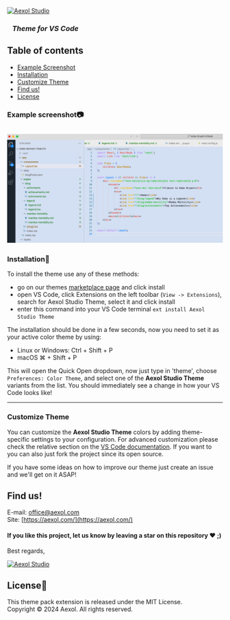 <a href="https://aexol.com">
<picture>
  <source media="(prefers-color-scheme: dark)" srcset="assets/Dark.svg">
  <source media="(prefers-color-scheme: light)" srcset="assets/Light.svg">
  <img alt="Aexol Studio">
</picture>
</a>

### &nbsp;&nbsp;&nbsp;*Theme for VS Code*

## Table of contents

-   [Example Screenshot](#example-screenshot)
-   [Installation](#installation)
-   [Customize Theme](#customize-theme)
-   [Find us!](#find-us)
-   [License](#license)

### Example screenshot📷
![TypeScript](./assets/screenshot.png)
---
### Installation🚀

To install the theme use any of these methods:
- go on our themes [marketplace page](https://marketplace.visualstudio.com/items?itemName=AexolStudio.aexol-studio-color-theme) and click install
- open VS Code, click Extensions on the left toolbar (`View -> Extensions`), search for Aexol Studio Theme, select it and click install
- enter this command into your VS Code terminal `ext install Aexol Studio Theme`

The installation should be done in a few seconds, now you need to set it as your active color theme by using:

- Linux or Windows: Ctrl + Shift + P
- macOS ⌘ + Shift + P

This will open the Quick Open dropdown, now just type in 'theme', choose `Preferences: Color Theme`, and select one of the **Aexol Studio Theme** variants from the list. You should immediately see a change in how your VS Code looks like!

---
### Customize Theme

You can customize the **Aexol Studio Theme** colors by adding theme-specific settings to your configuration. For advanced customization please check the relative section on the [VS Code documentation](https://code.visualstudio.com/docs/getstarted/themes#_customizing-a-color-theme). If you want to you can also just fork the project since its open source.

If you have some ideas on how to improve our theme just create an issue and we'll get on it ASAP!

## Find us!

E-mail: [office@aexol.com](mailto:office@aexol.com)\
Site: [https://aexol.com/](https://aexol.com/)  


#### If you like this project, let us know by leaving a star on this repository ❤️ ;)

Best regards,
 
<a href="https://aexol.com">
<picture>
  <source media="(prefers-color-scheme: dark)" srcset="assets/Dark.svg">
  <source media="(prefers-color-scheme: light)" srcset="assets/Light.svg">
  <img alt="Aexol Studio">
</picture>
</a>


## License📜

This theme pack extension is released under the MIT License.\
Copyright &copy; 2024 Aexol. All rights reserved.
